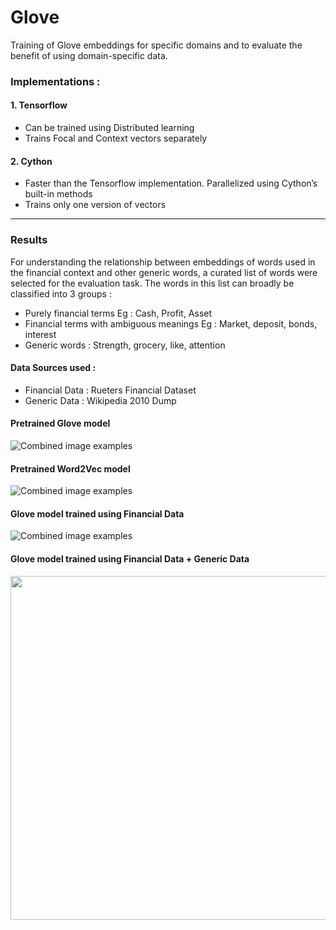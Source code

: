 # Glove 
 Training of Glove embeddings for specific domains and to evaluate the benefit of using domain-specific data.
 
### Implementations : 
#### 1. Tensorflow
- Can be trained using Distributed learning 
- Trains Focal and Context vectors separately
#### 2. Cython
- Faster than the Tensorflow implementation. Parallelized using Cython’s built-in methods
- Trains only one version of vectors

***

### Results
For understanding the relationship between embeddings of words used in the financial context and other generic words, a curated list of words were selected for the evaluation task. The words in this list can broadly be classified into 3 groups :
- Purely financial terms Eg : Cash, Profit, Asset
- Financial terms with ambiguous meanings Eg : Market, deposit, bonds, interest
- Generic words : Strength, grocery, like, attention

#### Data Sources used : 
- Financial Data : Rueters Financial Dataset
- Generic Data : Wikipedia 2010 Dump

#### Pretrained Glove model
![Combined image examples](https://i.ibb.co/TH21rLK/Glove-pretrained-300.png)


#### Pretrained Word2Vec model
![Combined image examples](https://i.ibb.co/Sm9b5MX/Word2-Vec-pretrained.png)


#### Glove model trained using Financial Data
![Combined image examples](https://i.ibb.co/YyyBnfS/Glove-findata-300.png)

#### Glove model trained using Financial Data + Generic Data 
<img src="https://i.ibb.co/Jk44qKY/Glove-combined-300.jpg" data-canonical-src="https://i.ibb.co/Jk44qKY/Glove-combined-300.jpg" width="550" height="550" />
